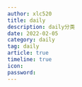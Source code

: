 ```yaml
---
author: xlc520
title: daily
description: daily分类
date: 2022-02-05
category: daily
tag: daily
article: true
timeline: true
icon: 
password: 
---
```


